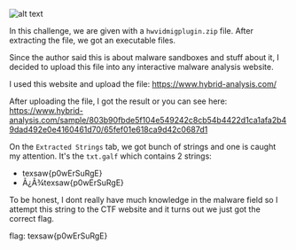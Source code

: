 ![alt text](image.png)

In this challenge, we are given with a `hwvidmigplugin.zip` file.
After extracting the file, we got an executable files.

Since the author said this is about malware sandboxes and stuff about it, I decided to upload this file into any interactive malware analysis website.

I used this website and upload the file: https://www.hybrid-analysis.com/

After uploading the file, I got the result or you can see here: 
https://www.hybrid-analysis.com/sample/803b90fbde5f104e549242c8cb54b4422d1ca1afa2b49dad492e0e4160461d70/65fef01e618ca9d42c0687d1

On the `Extracted Strings` tab, we got bunch of strings and one is caught my attention. It's the `txt.galf` which contains 2 strings:
- texsaw{p0wErSuRgE}
- Ã¿Ã¾texsaw{p0wErSuRgE}

To be honest, I dont really have much knowledge in the malware field so I attempt this string to the CTF website and it turns out we just got the correct flag.

flag: texsaw{p0wErSuRgE}
